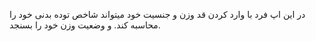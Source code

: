 در این اپ فرد با وارد کردن قد وزن و جنسیت خود میتواند شاخص توده بدنی خود را محاسبه کند. و وضعیت وزن خود را بسنجد.
